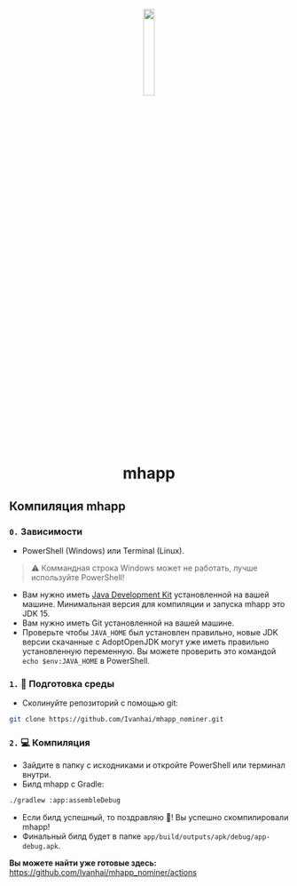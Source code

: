 <p align="center">
<img width="20%" src="https://mhcoin.s3.filebase.com/avatar.jpg">
<br>

<h1 align="center"> mhapp </h1>

## Компиляция mhapp

### `0.` Зависимости

* PowerShell (Windows) или Terminal (Linux).
> ⚠️ Коммандная строка Windows может не работать, лучше используйте PowerShell!
* Вам нужно иметь [Java Development Kit](https://adoptopenjdk.net/) установленной на вашей машине. Минимальная версия для компиляции и запуска mhapp это JDK 15.
* Вам нужно иметь Git установленной на вашей машине.
* Проверьте чтобы `JAVA_HOME` был установлен правильно, новые JDK версии скачанные с AdoptOpenJDK могут уже иметь правильно установленную переменную. Вы можете проверить это командой `echo $env:JAVA_HOME` в PowerShell.

### `1.` 🧹 Подготовка среды

* Сколинуйте репозиторий с помощью git:
```bash
git clone https://github.com/Ivanhai/mhapp_nominer.git
```

### `2.` 💻 Компиляция
* Зайдите в папку с исходниками и откройте PowerShell или терминал внутри.
* Билд mhapp с Gradle:
```bash
./gradlew :app:assembleDebug
```

* Если билд успешный, то поздравляю 🎉! Вы успешно скомпилировали mhapp!
* Финальный билд будет в папке `app/build/outputs/apk/debug/app-debug.apk`.

**Вы можете найти уже готовые здесь:** https://github.com/Ivanhai/mhapp_nominer/actions
